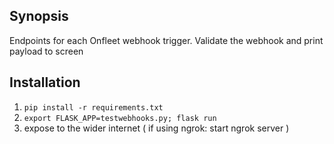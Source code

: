 ## Synopsis

Endpoints for each Onfleet webhook trigger. Validate the webhook and print payload to screen

## Installation

1. ```pip install -r requirements.txt```
2. ```export FLASK_APP=testwebhooks.py; flask run```
3. expose to the wider internet ( if using ngrok: start ngrok server ) 

